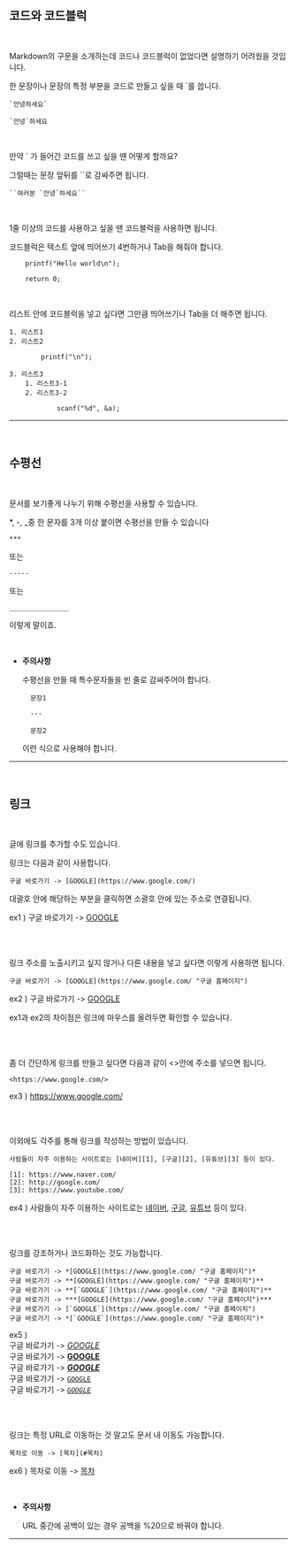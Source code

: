 ## 코드와 코드블럭

</br>

Markdown의 구문을 소개하는데 코드나 코드블럭이 없었다면 설명하기 어려웠을 것입니다.

한 문장이나 문장의 특정 부분을 코드로 만들고 싶을 때 `를 씁니다.

    `안녕하세요`

    `안녕`하세요

</br>

만약 ` 가 들어간 코드를 쓰고 싶을 땐 어떻게 할까요?

그럴때는 문장 앞뒤를 ``로 감싸주면 됩니다.

    ``여러분 `안녕`하세요``

</br>

1줄 이상의 코드를 사용하고 싶을 땐 코드블럭을 사용하면 됩니다.

코드블럭은 텍스트 앞에 띄어쓰기 4번하거나 Tab을 해줘야 합니다.

        printf("Hello world\n");  

        return 0;

</br>

리스트 안에 코드블럭을 넣고 싶다면 그만큼 띄어쓰기나 Tab을 더 해주면 됩니다.

    1. 리스트1
    2. 리스트2  

            printf("\n"); 

    3. 리스트3
        1. 리스트3-1
        2. 리스트3-2

                scanf("%d", &a);

---

</br>

## 수평선

</br>

문서를 보기좋게 나누기 위해 수평선을 사용할 수 있습니다.

*, -, _중 한 문자를 3개 이상 붙이면 수평선을 만들 수 있습니다

    ***

또는

    -----

또는

    _______________

이렇게 말이죠.

</br>

* **주의사항**

    수평선을 만들 때 특수문자들을 빈 줄로 감싸주어야 합니다.

        문장1

        ---

        문장2

    이런 식으로 사용해야 합니다.

---

</br>

## 링크

</br>

글에 링크를 추가할 수도 있습니다.

링크는 다음과 같이 사용합니다.

    구글 바로가기 -> [GOOGLE](https://www.google.com/)

대괄호 안에 해당하는 부분을 클릭하면 소괄호 안에 있는 주소로 연결됩니다.

ex1 ) 구글 바로가기 -> [GOOGLE](https://www.google.com/)

</br></br>

링크 주소를 노출시키고 싶지 않거나 다른 내용을 넣고 싶다면 이렇게 사용하면 됩니다.

    구글 바로가기 -> [GOOGLE](https://www.google.com/ "구글 홈페이지")

ex2 ) 구글 바로가기 -> [GOOGLE](https://www.google.com/ "구글 홈페이지")

ex1과 ex2의 차이점은 링크에 마우스를 올려두면 확인할 수 있습니다.

</br></br>

좀 더 간단하게 링크를 만들고 싶다면 다음과 같이 <>안에 주소를 넣으면 됩니다.

    <https://www.google.com/>

ex3 ) <https://www.google.com/>

</br></br>

이외에도 각주를 통해 링크를 작성하는 방법이 있습니다.

    사람들이 자주 이용하는 사이트로는 [네이버][1], [구글][2], [유튜브][3] 등이 있다.

    [1]: https://www.naver.com/  
    [2]: http://google.com/  
    [3]: https://www.youtube.com/  

ex4 ) 사람들이 자주 이용하는 사이트로는 [네이버][1], [구글][2], [유튜브][3] 등이 있다.  

[1]: https://www.naver.com/
[2]: http://google.com/  
[3]: https://www.youtube.com/  

</br></br>

링크를 강조하거나 코드화하는 것도 가능합니다.

    구글 바로가기 -> *[GOOGLE](https://www.google.com/ "구글 홈페이지")*  
    구글 바로가기 -> **[GOOGLE](https://www.google.com/ "구글 홈페이지")**  
    구글 바로가기 -> **[`GOOGLE`](https://www.google.com/ "구글 홈페이지")**  
    구글 바로가기 -> ***[GOOGLE](https://www.google.com/ "구글 홈페이지")***  
    구글 바로가기 -> [`GOOGLE`](https://www.google.com/ "구글 홈페이지")  
    구글 바로가기 -> *[`GOOGLE`](https://www.google.com/ "구글 홈페이지")*  

ex5 )  
구글 바로가기 -> *[GOOGLE](https://www.google.com/ "구글 홈페이지")*  
구글 바로가기 -> **[GOOGLE](https://www.google.com/ "구글 홈페이지")**  
구글 바로가기 -> ***[GOOGLE](https://www.google.com/ "구글 홈페이지")***  
구글 바로가기 -> [`GOOGLE`](https://www.google.com/ "구글 홈페이지")  
구글 바로가기 -> *[`GOOGLE`](https://www.google.com/ "구글 홈페이지")*  

</br></br>

링크는 특정 URL로 이동하는 것 말고도 문서 내 이동도 가능합니다.

    목차로 이동 -> [목차](#목차)  

ex6 ) 목차로 이동 -> [목차](#목차)  

</br>

* **주의사항**

    URL 중간에 공백이 있는 경우 공백을 %20으로 바꿔야 합니다.

---

</br>
